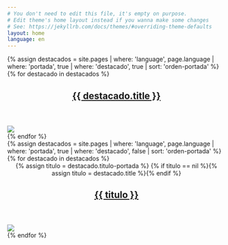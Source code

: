 ```yaml
---
# You don't need to edit this file, it's empty on purpose.
# Edit theme's home layout instead if you wanna make some changes
# See: https://jekyllrb.com/docs/themes/#overriding-theme-defaults
layout: home
language: en
---
```


<div class="row">
{% assign destacados = site.pages | where: 'language', page.language
                                  | where: 'portada', true
                                  | where: 'destacado', true
                                  | sort: 'orden-portada' %}
{% for destacado in destacados %}
  <div class="col-md-6">
    <article>
      <header class="text-center">
        <h1 ><a href="{{ destacado.url | prepend: site.baseurl | prepend: site.url }}" title="{{ destacado.title }}">{{ destacado.title }}</a></h1>
      </header>
      <div class="row">
        <div class="marco-foto">
          <img class="img-responsive center-block"
               src="{{ "/assets/images/pages/" | append: destacado.image-teaser | prepend: site.baseurl | prepend: site.url }}">
        </div>
      </div>
    </article>
  </div>
{% endfor %}
</div>

<div class="row">
{% assign destacados = site.pages | where: 'language', page.language
                                  | where: 'portada', true
                                  | where: 'destacado', false
                                  | sort: 'orden-portada' %}
{% for destacado in destacados %}
  <div class="col-md-4 con-padding">
    <article>
      <header class="text-center">
        {% assign titulo = destacado.titulo-portada %}
        {% if titulo == nil %}{% assign titulo = destacado.title %}{% endif %}
        <h1 class="h2"><a href="{{ destacado.url | prepend: site.baseurl | prepend: site.url }}" title="{{ titulo }}">{{ titulo }}</a></h1>
      </header>
      <div class="row">
        <div class="marco-foto">
          <img class="img-responsive center-block"
               src="{{ "/assets/images/pages/" | append: destacado.image-teaser | prepend: site.baseurl | prepend: site.url }}">
        </div>
      </div>
    </article>
  </div>
{% endfor %}
</div>
